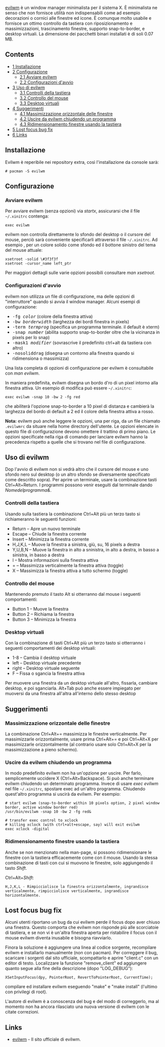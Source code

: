 [evilwm](http://www.6809.org.uk/evilwm/) è un window manager minimalista per il sistema X. È minimalista ne senso che non fornisce utilità non indispensabili come ad esempio decorazioni o cornici alle finestre ed icone. È comunque molto usabile e fornisce un ottimo controllo da tastiera con riposizionamento e massimizzazioni, trascinamento finestre, supporto snap-to-border, e desktop virtuali. La dimensione dei pacchetti binari installati è di soli 0.07 MB.

## Contents

*   [1 Installazione](#Installazione)
*   [2 Configurazione](#Configurazione)
    *   [2.1 Avviare evilwm](#Avviare_evilwm)
    *   [2.2 Configurazioni d'avvio](#Configurazioni_d.27avvio)
*   [3 Uso di evilwm](#Uso_di_evilwm)
    *   [3.1 Controlli della tastiera](#Controlli_della_tastiera)
    *   [3.2 Controllo del mouse](#Controllo_del_mouse)
    *   [3.3 Desktop virtuali](#Desktop_virtuali)
*   [4 Suggerimenti](#Suggerimenti)
    *   [4.1 Massimizzazione orizzontale delle finestre](#Massimizzazione_orizzontale_delle_finestre)
    *   [4.2 Uscire da evilwm chiudendo un programma](#Uscire_da_evilwm_chiudendo_un_programma)
    *   [4.3 Ridimensionamento finestre usando la tastiera](#Ridimensionamento_finestre_usando_la_tastiera)
*   [5 Lost focus bug fix](#Lost_focus_bug_fix)
*   [6 Links](#Links)

## Installazione

Evilwm è reperibile nei repository extra, così l'installazione da console sarà:

```
# pacman -S evilwm

```

## Configurazione

### Avviare evilwm

Per avviare evilwm (senza opzioni) via _startx_, assicurarsi che il file `~/.xinitrc` contenga:

```
exec evilwm

```

evilwm non controlla direttamente lo sfondo del desktop o il cursore del mouse, perciò sarà conveniente specificarli attraverso il file `~/.xinitrc`. Ad esempio , per un colore solido come sfondo ed il bottone sinistro del tema del mouse attuale:

```
xsetroot -solid \#3f3f3f
xsetroot -cursor_name left_ptr

```

Per maggiori dettagli sulle varie opzioni possibili consultare _man xsetroot_.

### Configurazioni d'avvio

evilwm non utilizza un file di configurazione, ma delle opzioni di "interruttore" quando si avvia il window manager. Alcuni esempi di configurazione:

*   <tt>-fg _color_</tt> (colore della finestra attiva)
*   <tt>-bw _borderwidth_</tt> (larghezza dei bordi finestra in pixels)
*   <tt>-term _termprog_</tt> (specifica un programma terminale. il default è xterm)
*   <tt>-snap _number_</tt> (abilita supporto snap-to-border oltre che la vicinanza in pixels per lo snap)
*   <tt>-mask1 _modifier_</tt> (sovrascrive il predefinito ctrl+alt da tastiera con altro)
*   <tt>-nosoliddrag</tt> (disegna un contorno alla finestra quando si ridimensiona o massimizza)

Una lista completa di opzioni di configurazione per evilwm è consultabile con _man evilwm_.

In maniera predefinita, evilwm disegna un bordo d'ro di un pixel intorno alla finestra attiva. Un esempio di modifica può essere `~/.xinitrc`:

```
exec evilwm -snap 10 -bw 2 -fg red

```

che abiliterà l'opzione snap-to-border a 10 pixel di distanza e cambierà la larghezza del bordo di default a 2 ed il colore della finestra attiva a rosso.

**Nota:** evilwm può anche leggere le opzioni, una per riga, da un file chiamato `.evilwmrc` da situare nella home directory dell'utente. Le opzioni elencate in questo file di configurazione devono omettere il trattino di primo piano. Le opzioni specificate nella riga di comando per lanciare evilwm hanno la precedenza rispetto a quelle che si trovano nel file di configurazione.

## Uso di evilwm

Dop l'avvio di evilwm non si vedrà altro che il cursore del mouse e uno sfondo nero sul desktop (o un altro sfondo se diversamente specificato come descritto sopra). Per aprire un terminale, usare la combinazione tasti Ctrl+Alt+Return. I programmi possono venir eseguiti dal terminale dando _Nomedelprogramma&_.

### Controlli della tastiera

Usando sulla tastiera la combinazione Ctrl+Alt più un terzo tasto si richiameranno le seguenti funzioni:

*   Return – Apre un nuovo terminale
*   Escape – Chiude la finestra corrente
*   Insert – Minimizza la finestra corrente
*   H,J,K,L – Muove la finestra a sinistra, giù, su, 16 pixels a destra
*   Y,U,B,N – Muove la finestra in alto a sninistra, in alto a destra, in basso a sinistra, in basso a destra
*   I – Mostra informazioni sulla finestra attiva
*   = – Massimizza verticalmente la finestra attiva (toggle)
*   X – Massimizza la finestra attiva a tutto schermo (toggle)

### Controllo del mouse

Mantenendo premuto il tasto Alt si otterranno dal mouse i seguenti comportamenti:

*   Button 1 – Muove la finestra
*   Button 2 – Richiama la finestra
*   Button 3 – Minimizza la finestra

### Desktop virtuali

Con la combinazione di tasti Ctrl+Alt più un terzo tasto si otterranno i seguenti comportamenti dei desktop virtuali:

*   1-8 – Cambia il desktop virtuale
*   left – Desktop virtuale precedente
*   right – Desktop virtuale seguente
*   F – Fissa o sgancia la finestra attiva

Per muovere una finestra da un desktop virtuale all'altro, fissarla, cambiare desktop, e poi sganciarla. Alt+Tab può anche essere impiegato per muoversi da una finestra all'altra all'interno dello stesso desktop

## Suggerimenti

### Massimizzazione orizzontale delle finestre

La combinazione Ctrl+Alt+= massimizza le finestre verticalmente. Per massimizzarle orizzontalmente, usare prima Ctrl+Alt+= e poi Ctrl+Alt+X per massimizzarle orizzontalmente (al contrario usare solo Ctrl+Alt+X per la massimizzazione a pieno schermo).

### Uscire da evilwm chiudendo un programma

In modo predefinito evilwm non ha un'opzione per uscire. Per farlo, semplicemente uccidere X (Ctrl+Alt+Backspace). Si può anche terminare evilwm chiudendo un determinato programma. Invece di usare _exec evilwm_ nel file `~/.xinitrc`, spostare exec ad un'altro programma. Chiudendo quest'altro programma si uscirà da evilwm. Per esempio:

```
# start evilwm (snap-to-border within 10 pixels option, 2 pixel window border, active window border red)
/usr/bin/evilwm -snap 10 -bw 2 -fg red&

```

```
# transfer exec control to xclock
# killing xclock (with ctrl+alt+escape, say) will exit evilwm
exec xclock -digital

```

### Ridimensionamento finestre usando la tastiera

Anche se non menzionato nella man-page, si possono ridimensionare le finestre con la tastiera efficacemente come con il mouse. Usando la stessa combinazione di tasti con cui si muovono le finestre, solo aggiungendo il tasto _Shift_.

Ctrl+Alt+_Shift_:

```
H,J,K,L - Rimpicciolisce la finestra orizzontalmente, ingrandisce verticalmente, rimpicciolisce verticalmente, ingrandisce horizontalmente.

```

## Lost focus bug fix

Alcuni utenti riportano un bug da cui evilwm perde il focus dopo aver chiuso una finestra. Questo comporta che evilwm non risponde più alle scorciatoie di tastiera, e se non vi è un'altra finestra aperta per ristabilire il focus con il mouse evilwm diventa inusabile e bisogna riavviarlo.

Finora la soluzione è aggiungere una linea al codice sorgente, recompilare evilwm e installarlo manualmente (non con pacman). Per correggere il bug, scaricare i sorgenti dal sito ufficiale, scompattarlo e aprire "client.c" con un editor di testo. Localizzare la funzione "remove_client" ed aggiungere quanto segue alla fine della descrizione (dopo "LOG_DEBUG"):

```
XSetInputFocus(dpy, PointerRoot, RevertToPointerRoot, CurrentTime);

```

compilare ed installare evilwm eseguendo "make" e "make install" (l'ultimo con privilegi di root).

L'autore di evilwm è a conoscenza del bug e del modo di correggerlo, ma al momento non ha ancora rilasciato una nuova versione di evilwm con le citate correzioni.

## Links

*   [evilwm](http://www.6809.org.uk/evilwm/) - Il sito ufficiale di evilwm.